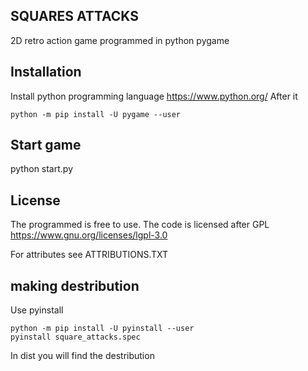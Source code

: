 ## SQUARES ATTACKS ##

2D retro action game programmed in python pygame

## Installation ##

Install python programming language https://www.python.org/
After it

    python -m pip install -U pygame --user

## Start game

python start.py

## License

The programmed is free to use.
The code is licensed after GPL
https://www.gnu.org/licenses/lgpl-3.0


For attributes see ATTRIBUTIONS.TXT

## making destribution

Use pyinstall

    python -m pip install -U pyinstall --user
    pyinstall square_attacks.spec

In dist you will find the destribution

 